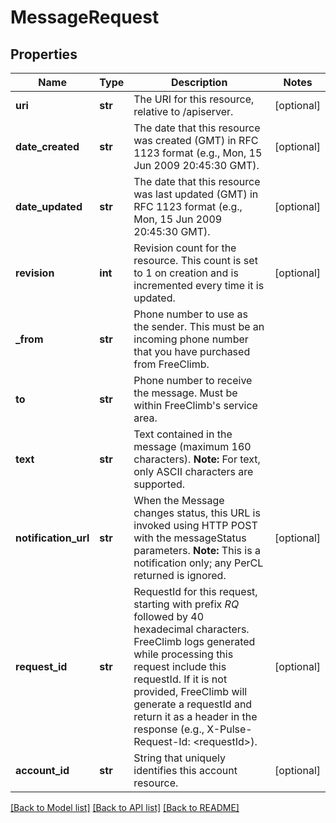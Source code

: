 # MessageRequest

## Properties

Name | Type | Description | Notes
------------ | ------------- | ------------- | -------------
**uri** | **str** | The URI for this resource, relative to /apiserver. | [optional] 
**date_created** | **str** | The date that this resource was created (GMT) in RFC 1123 format (e.g., Mon, 15 Jun 2009 20:45:30 GMT). | [optional] 
**date_updated** | **str** | The date that this resource was last updated (GMT) in RFC 1123 format (e.g., Mon, 15 Jun 2009 20:45:30 GMT). | [optional] 
**revision** | **int** | Revision count for the resource. This count is set to 1 on creation and is incremented every time it is updated. | [optional] 
**_from** | **str** | Phone number to use as the sender. This must be an incoming phone number that you have purchased from FreeClimb. | 
**to** | **str** | Phone number to receive the message. Must be within FreeClimb&#39;s service area. | 
**text** | **str** | Text contained in the message (maximum 160 characters).   **Note:** For text, only ASCII characters are supported. | 
**notification_url** | **str** | When the Message changes status, this URL is invoked using HTTP POST with the messageStatus parameters.  **Note:** This is a notification only; any PerCL returned is ignored. | [optional] 
**request_id** | **str** | RequestId for this request, starting with prefix *RQ* followed by 40 hexadecimal characters. FreeClimb logs generated while processing this request include this requestId. If it is not provided, FreeClimb will generate a requestId and return it as a header in the response (e.g., X-Pulse-Request-Id: &lt;requestId&gt;). | [optional] 
**account_id** | **str** | String that uniquely identifies this account resource. | [optional] 

[[Back to Model list]](../README.md#documentation-for-models) [[Back to API list]](../README.md#documentation-for-api-endpoints) [[Back to README]](../README.md)


